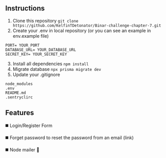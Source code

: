 ## Instructions
1) Clone this repository
```git clone https://github.com/KelfinTDetonator/Binar-challenge-chapter-7.git```
2) Create your .env in local repository (or you can see an example in env.example file)
```
PORT= YOUR_PORT
DATABASE_URL= YOUR_DATABASE_URL
SECRET_KEY= YOUR_SECRET_KEY
```
3) Install all dependencies ```npm install```
4) Migrate database ```npx prisma migrate dev```
5) Update your .gitignore
```
node_modules
.env
README.md
.sentryclirc
```
## Features
:black_medium_square: Login/Register Form

:black_medium_square: Forget password to reset the password from an email (link)

:black_medium_square: Node mailer 
:email:
